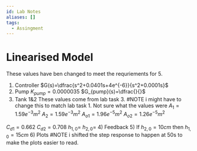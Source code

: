 ```yaml
---
id: Lab Notes
aliases: []
tags:
  - Assingment
---
```


# Linearised Model
These values have ben changed to meet the requriements for 5.
1) Controller
$G(s)=\dfrac{s^2+0.0401s+4e^{-6}}{s^2+0.0001s}$
2) Pump
$K_{pump}=0.0000035$
$G_{pump}(s)=\dfrac{}{}$
3) Tank 1&2
These values come from lab task 3. #NOTE i might have to change this to match lab task 1. Not sure what the values were
$A_1=1.59e^{-3}m^2$
$A_2=1.59e^{-3}m^2$
$A_{o1}=1.96e^{-5}m^2$
$A_{o2}=1.26e^{-5}m^2$

$C_{d1}=0.662$
$C_{d2}=0.708$
$h_{1,0}=$
$h_{2,0}=$
4) Feedback
5) 
If $h_{2,0}=10cm$ then $h_{1,0}=15cm$
6) Plots
#NOTE i shifted the step response to happen at 50s to make the plots easier to read.

